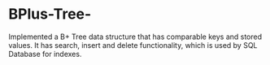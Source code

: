 # BPlus-Tree-
Implemented a B+ Tree data structure that has comparable keys and stored values. It has search, insert and delete functionality, which is used by SQL Database for indexes.
